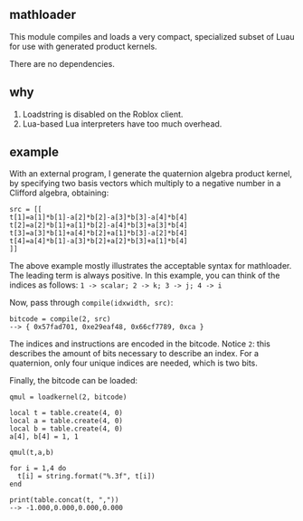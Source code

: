 ## mathloader

This module compiles and loads a very compact, specialized subset of Luau for use with generated product kernels.

There are no dependencies.

## why

1. Loadstring is disabled on the Roblox client.
2. Lua-based Lua interpreters have too much overhead.

## example

With an external program, I generate the quaternion algebra
product kernel, by specifying two basis vectors which multiply to
a negative number in a Clifford algebra, obtaining:

```luau
src = [[
t[1]=a[1]*b[1]-a[2]*b[2]-a[3]*b[3]-a[4]*b[4]
t[2]=a[2]*b[1]+a[1]*b[2]-a[4]*b[3]+a[3]*b[4]
t[3]=a[3]*b[1]+a[4]*b[2]+a[1]*b[3]-a[2]*b[4]
t[4]=a[4]*b[1]-a[3]*b[2]+a[2]*b[3]+a[1]*b[4]
]]
```

The above example mostly illustrates the acceptable syntax for mathloader.
The leading term is always positive.
In this example, you can think of the indices as follows: `1 -> scalar; 2 -> k; 3 -> j; 4 -> i`

Now, pass through `compile(idxwidth, src)`:

```luau
bitcode = compile(2, src)
--> { 0x57fad701, 0xe29eaf48, 0x66cf7789, 0xca }
```

The indices and instructions are encoded in the bitcode.
Notice `2`: this describes the amount of bits necessary to describe an index.
For a quaternion, only four unique indices are needed, which is two bits.

Finally, the bitcode can be loaded:

```luau
qmul = loadkernel(2, bitcode)

local t = table.create(4, 0)
local a = table.create(4, 0)
local b = table.create(4, 0)
a[4], b[4] = 1, 1

qmul(t,a,b)

for i = 1,4 do
  t[i] = string.format("%.3f", t[i])
end

print(table.concat(t, ","))
--> -1.000,0.000,0.000,0.000
```